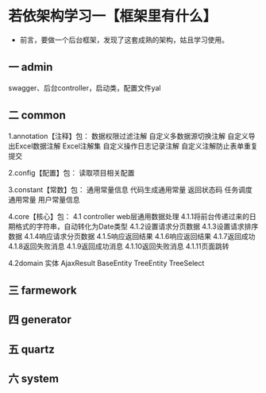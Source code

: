 # 若依架构学习一【框架里有什么】

*   前言，要做一个后台框架，发现了这套成熟的架构，姑且学习使用。

## 一 admin
swagger、后台controller，启动类，配置文件yal

## 二 common
1.annotation【注释】包：
数据权限过滤注解
自定义多数据源切换注解
自定义导出Excel数据注解
Excel注解集
自定义操作日志记录注解
自定义注解防止表单重复提交

2.config【配置】包：
读取项目相关配置

3.constant【常数】包：
通用常量信息
代码生成通用常量
返回状态码
任务调度通用常量
用户常量信息

4.core【核心】包：
4.1 controller
web层通用数据处理
4.1.1将前台传递过来的日期格式的字符串，自动转化为Date类型
4.1.2设置请求分页数据
4.1.3设置请求排序数据
4.1.4响应请求分页数据
4.1.5响应返回结果
4.1.6响应返回结果
4.1.7返回成功
4.1.8返回失败消息
4.1.9返回成功消息
4.1.10返回失败消息
4.1.11页面跳转

4.2domain
实体
AjaxResult
BaseEntity
TreeEntity
TreeSelect

## 三 farmework
## 四 generator
## 五 quartz
## 六 system
